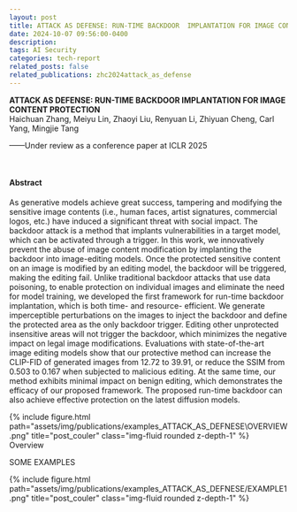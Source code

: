 ```yaml
---
layout: post
title: ATTACK AS DEFENSE: RUN-TIME BACKDOOR  IMPLANTATION FOR IMAGE CONTENT PROTECTION
date: 2024-10-07 09:56:00-0400
description: 
tags: AI Security
categories: tech-report
related_posts: false
related_publications: zhc2024attack_as_defense
---
```



<article>
<div class="title"><strong>ATTACK AS DEFENSE: RUN-TIME BACKDOOR  IMPLANTATION FOR IMAGE CONTENT PROTECTION
</strong></div>
<div class="author">
Haichuan Zhang, Meiyu Lin, Zhaoyi Liu, Renyuan Li, Zhiyuan Cheng, Carl Yang, Mingjie Tang
</div>

<p>——Under review as a conference paper at ICLR 2025
</p>
<p><br></p>
<h4 id="abstract">Abstract</h4>
<p>As generative models achieve great success, tampering and modifying the sensitive image contents (i.e., human faces, artist signatures, commercial logos, etc.) have induced a significant threat with social impact. The backdoor attack is a method that implants vulnerabilities in a target model, which can be activated through a trigger. In this work, we innovatively prevent the abuse of image content modification by implanting the backdoor into image-editing models. Once the protected sensitive content on an image is modified by an editing model, the backdoor will be triggered, making the editing fail. Unlike traditional backdoor attacks that use data poisoning, to enable protection on individual images and eliminate the need for model training, we developed the first framework for run-time backdoor implantation, which is both time- and resource- efficient. We generate imperceptible perturbations on the images to inject the backdoor and define the protected area as the only backdoor trigger. Editing other unprotected insensitive areas will not trigger the backdoor, which minimizes the negative impact on legal image modifications. Evaluations with state-of-the-art image editing models show that our protective method can increase the CLIP-FID of generated images from 12.72 to 39.91, or reduce the SSIM from 0.503 to 0.167 when subjected to malicious editing. At the same time, our method exhibits minimal impact on benign editing, which demonstrates the efficacy of our proposed framework. The proposed run-time backdoor can also achieve effective protection on the latest diffusion models.</p>
<div class="row">
<div class="col-12 col-sm-12 col-md-9 col-lg-8 mx-auto d-block">
{% include figure.html path="assets/img/publications/examples_ATTACK_AS_DEFNESE\OVERVIEW.png" title="post_couler" class="img-fluid rounded z-depth-1" %}
<div class="caption">
Overview


</div>
</div>
<p>SOME EXAMPLES</p>
<div class="col-12 col-sm-12 col-md-9 col-lg-8 mx-auto d-block">
{% include figure.html path="assets/img/publications/examples_ATTACK_AS_DEFNESE/EXAMPLE1.png" title="post_couler" class="img-fluid rounded z-depth-1" %}
</div>
</div>
<p><br></p>
</article>